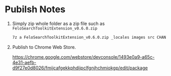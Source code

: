# Pubilsh Notes

1. Simply zip whole folder as a zip file such as `FeloSearchToolkitExtension_v0.6.0.zip`

    ```sh
    7z a FeloSearchToolkitExtension_v0.6.0.zip _locales images src CHANGELOG.md manifest.json README.*
    ```

2. Publish to Chrome Web Store.

    <https://chrome.google.com/webstore/devconsole/1493e0a9-a65c-4e31-aefb-d9f27e0d8026/fmijcafgekkphdijpclfgnjhchmiokgp/edit/package>
